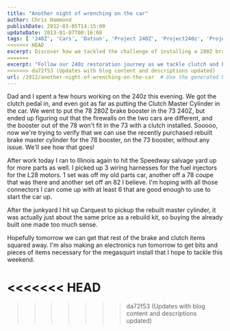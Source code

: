 ```yaml
---
title: "Another night of wrenching on the car"
author: Chris Hammond
publishDate: 2012-03-05T14:15:00
updateDate: 2013-01-07T00:16:08
tags: [ '240Z', 'Cars', 'Datsun', 'Project 240Z', 'Project240z', 'Project240Zcom' ]
<<<<<<< HEAD
excerpt: Discover how we tackled the challenge of installing a 280Z brake booster in a 73 240Z and our quest to get accurate fuel injector connectors.
=======
excerpt: "Follow our 240z restoration journey as we tackle clutch and brake upgrades. Stay tuned as we navigate fitting different parts and make progress on the project!"
>>>>>>> da72f53 (Updates with blog content and descriptions updated)
url: /2012/another-night-of-wrenching-on-the-car  # Use the generated URL with year
---
```

<P>Dad and I spent a few hours working on the 240z this evening. We got the clutch pedal in, and even got as far as putting the Clutch Master Cylinder in the car. We went to put the 78 280Z brake booster in the 73 240Z, but ended up figuring out that the firewalls on the two cars are different, and the booster out of the 78 won't fit in the 73 with a clutch installed. Sooooo, now we're trying to verify that we can use the recently purchased rebuilt brake master cylinder for the 78 booster, on the 73 booster, without any issue. We'll see how that goes! </P> <P>After work today I ran to Illinois again to hit the Speedway salvage yard up for more parts as well. I picked up 3 wiring harnesses for the fuel injectors for the L28 motors. 1 set was off my old parts car, another off a 78 coupe that was there and another set off an 82 I believe. I'm hoping with all those connectors I can come up with at least 6 that are good enough to use to start the car up.</P> <P>After the junkyard I hit up Carquest to pickup the rebuilt master cylinder, it was actually just about the same price as a rebuild kit, so buying the already built one made too much sense.</P> <P>Hopefully tomorrow we can get that rest of the brake and clutch items squared away. I'm also making an electronics run tomorrow to get bits and pieces of items necessary for the megasquirt install that I hope to tackle this weekend. </P>

<<<<<<< HEAD
=======

>>>>>>> da72f53 (Updates with blog content and descriptions updated)
